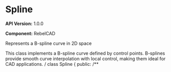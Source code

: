 # Spline

**API Version:** 1.0.0

**Component:** RebelCAD

Represents a B-spline curve in 2D space

This class implements a B-spline curve defined by control points.
B-splines provide smooth curve interpolation with local control,
making them ideal for CAD applications.
/
class Spline {
public:
    /**

